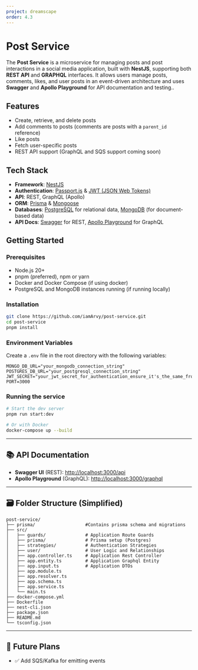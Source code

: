 ```yaml
---
project: dreamscape
order: 4.3
---
```

# Post Service

The **Post Service** is a microservice for managing posts and post interactions in a social media application, built with **NestJS**, supporting both **REST API** and **GRAPHQL** interfaces. It allows users manage posts, comments, likes, and user posts in an event-driven architecture and uses **Swagger** and **Apollo Playground** for API documentation and testing..

## Features

- Create, retrieve, and delete posts
- Add comments to posts (comments are posts with a `parent_id` reference)
- Like posts
- Fetch user-specific posts
- REST API support (GraphQL and SQS support coming soon)

## Tech Stack

* **Framework**: [NestJS](https://nestjs.com/)
* **Authentication**: [Passport.js](https://www.passportjs.org/) & [JWT (JSON Web Tokens)](https://jwt.io/)
* **API**: REST, GraphQL (Apollo)
* **ORM**: [Prisma](https://www.prisma.io/) & [Mongoose](https://www.mongoose.org/)
* **Databases**: [PostgreSQL](https://www.postgresql.org/) for relational data, [MongoDB](https://www.mongodb.org/) (for document-based data)
* **API Docs**: [Swagger](https://swagger.org) for REST, [Apollo Playground](https://apollo.org) for GraphQL

## Getting Started

### Prerequisites

- Node.js 20+
- pnpm (preferred), npm or yarn
- Docker and Docker Compose (if using docker)
- PostgreSQL and MongoDB instances running (if running locally)

### Installation

```bash
git clone https://github.com/iamArvy/post-service.git
cd post-service
pnpm install
```
### Environment Variables

Create a `.env` file in the root directory with the following variables:

```
MONGO_DB_URL="your_mongodb_connection_string"
POSTGRES_DB_URL="your_postgresql_connection_string"
JWT_SECRET="your_jwt_secret_for_authentication_ensure_it's_the_same_from_auth_service"
PORT=3000
```
### Running the service

```bash
# Start the dev server
pnpm run start:dev

# Or with Docker
docker-compose up --build
```

---

## 📚 API Documentation

* **Swagger UI** (REST): [http://localhost:3000/api](http://localhost:3000/api)
* **Apollo Playground** (GraphQL): [http://localhost:3000/graphql](http://localhost:3000/graphql)

---

## 🗃️ Folder Structure (Simplified)

```
post-service/
├── prisma/                   #Contains prisma schema and migrations
├── src/
│   ├── guards/               # Application Route Guards
│   ├── prisma/               # Prisma setup (Postgres)
│   ├── strategies/           # Authentication Strategies
│   ├── user/                 # User Logic and Relationships
│   ├── app.controller.ts     # Application Rest Controller
│   ├── app.entity.ts         # Application Graphql Entity
│   ├── app.input.ts          # Application DTOs
│   ├── app.module.ts
│   ├── app.resolver.ts
│   ├── app.schema.ts
│   ├── app.service.ts
│   └── main.ts
├── docker-compose.yml
├── Dockerfile
├── nest-cli.json
├── package.json
├── README.md
└── tsconfig.json
```

---

## 🧱 Future Plans

* ✅ Add SQS/Kafka for emitting events